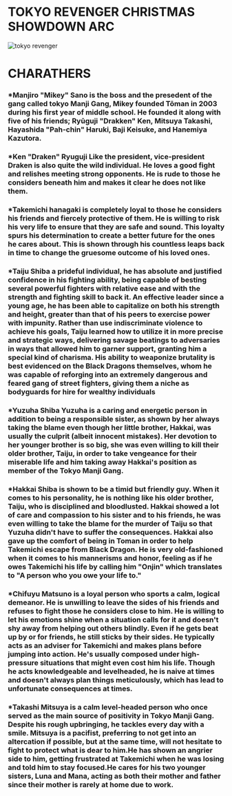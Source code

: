 # TOKYO REVENGER CHRISTMAS SHOWDOWN ARC

![tokyo revenger](https://i.redd.it/tokyo-revengers-christmas-showdown-arc-new-visual-v0-4hjexex155x91.jpg?s=ef40d89b6083a385e7f3d4bcac3c713e858a757a)
# CHARATHERS

### *Manjiro "Mikey" Sano is the boss and the presedent of the gang called tokyo Manji Gang, Mikey founded Tōman in 2003 during his first year of middle school. He founded it along with five of his friends; Ryūguji "Drakken" Ken, Mitsuya Takashi, Hayashida "Pah-chin" Haruki, Baji Keisuke, and Hanemiya Kazutora.

### *Ken "Draken" Ryuguji Like the president, vice-president Draken is also quite the wild individual. He loves a good fight and relishes meeting strong opponents. He is rude to those he considers beneath him and makes it clear he does not like them.

### *Takemichi hanagaki  is completely loyal to those he considers his friends and fiercely protective of them. He is willing to risk his very life to ensure that they are safe and sound. This loyalty spurs his determination to create a better future for the ones he cares about. This is shown through his countless leaps back in time to change the gruesome outcome of his loved ones.

### *Taiju Shiba a prideful individual, he has absolute and justified confidence in his fighting ability, being capable of besting several powerful fighters with relative ease and with the strength and fighting skill to back it. An effective leader since a young age, he has been able to capitalize on both his strength and height, greater than that of his peers to exercise power with impunity. Rather than use indiscriminate violence to achieve his goals, Taiju learned how to utilize it in more precise and strategic ways, delivering savage beatings to adversaries in ways that allowed him to garner support, granting him a special kind of charisma. His ability to weaponize brutality is best evidenced on the Black Dragons themselves, whom he was capable of reforging into an extremely dangerous and feared gang of street fighters, giving them a niche as bodyguards for hire for wealthy individuals

### *Yuzuha Shiba Yuzuha is a caring and energetic person in addition to being a responsible sister, as shown by her always taking the blame even though her little brother, Hakkai, was usually the culprit (albeit innocent mistakes). Her devotion to her younger brother is so big, she was even willing to kill their older brother, Taiju, in order to take vengeance for their miserable life and him taking away Hakkai's position as member of the Tokyo Manji Gang.

### *Hakkai Shiba is shown to be a timid but friendly guy. When it comes to his personality, he is nothing like his older brother, Taiju, who is disciplined and bloodlusted. Hakkai showed a lot of care and compassion to his sister and to his friends, he was even willing to take the blame for the murder of Taiju so that Yuzuha didn't have to suffer the consequences. Hakkai also gave up the comfort of being in Toman in order to help Takemichi escape from Black Dragon. He is very old-fashioned when it comes to his mannerisms and honor, feeling as if he owes Takemichi his life by calling him "Onjin" which translates to "A person who you owe your life to."

### *Chifuyu Matsuno is a loyal person who sports a calm, logical demeanor. He is unwilling to leave the sides of his friends and refuses to fight those he considers close to him. He is willing to let his emotions shine when a situation calls for it and doesn't shy away from helping out others blindly. Even if he gets beat up by or for friends, he still sticks by their sides. He typically acts as an adviser for Takemichi and makes plans before jumping into action. He's usually composed under high-pressure situations that might even cost him his life. Though he acts knowledgeable and levelheaded, he is naive at times and doesn't always plan things meticulously, which has lead to unfortunate consequences at times.

### *Takashi Mitsuya is a calm level-headed person who once served as the main source of positivity in Tokyo Manji Gang. Despite his rough upbringing, he tackles every day with a smile. Mitsuya is a pacifist, preferring to not get into an altercation if possible, but at the same time, will not hesitate to fight to protect what is dear to him.He has shown an angrier side to him, getting frustrated at Takemichi when he was losing and told him to stay focused.He cares for his two younger sisters, Luna and Mana, acting as both their mother and father since their mother is rarely at home due to work.


